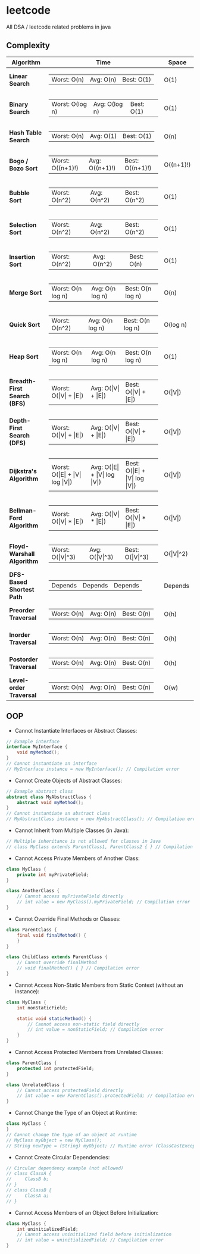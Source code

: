 # leetcode

All DSA / leetcode related problems in java

## **Complexity**

<table>
  <thead>
    <tr>
      <th>Algorithm</th>
      <th>Time</th>
      <th>Space</th>
    </tr>
  </thead>
  <tbody>
    <tr>
      <td><strong>Linear Search</strong></td>
      <td>
        <table>
          <tr>
            <td>Worst: O(n)</td>
            <td>Avg: O(n)</td>
            <td>Best: O(1)</td>
          </tr>
        </table>
      </td>
      <td>O(1)</td>
    </tr>
    <tr>
      <td><strong>Binary Search</strong></td>
      <td>
        <table>
          <tr>
            <td>Worst: O(log n)</td>
            <td>Avg: O(log n)</td>
            <td>Best: O(1)</td>
          </tr>
        </table>
      </td>
      <td>O(1)</td>
    </tr>
    <tr>
      <td><strong>Hash Table Search</strong></td>
      <td>
        <table>
          <tr>
            <td>Worst: O(n)</td>
            <td>Avg: O(1)</td>
            <td>Best: O(1)</td>
          </tr>
        </table>
      </td>
      <td>O(n)</td>
    </tr>
    <tr>
    <tr>
      <td><strong>Bogo / Bozo Sort</strong></td>
      <td>
        <table>
          <tr>
            <td>Worst: O((n+1)!)</td>
            <td>Avg: O((n+1)!)</td>
            <td>Best: O((n+1)!)</td>
          </tr>
        </table>
      </td>
      <td>O((n+1)!)</td>
    </tr>
    <tr>
      <td><strong>Bubble Sort</strong></td>
      <td>
        <table>
          <tr>
            <td>Worst: O(n^2)</td>
            <td>Avg: O(n^2)</td>
            <td>Best: O(n^2)</td>
          </tr>
        </table>
      </td>
      <td>O(1)</td>
    </tr>
    <tr>
      <td><strong>Selection Sort</strong></td>
      <td>
        <table>
          <tr>
            <td>Worst: O(n^2)</td>
            <td>Avg: O(n^2)</td>
            <td>Best: O(n^2)</td>
          </tr>
        </table>
      </td>
      <td>O(1)</td>
    </tr>
    <tr>
      <td><strong>Insertion Sort</strong></td>
      <td>
        <table>
          <tr>
            <td>Worst: O(n^2)</td>
            <td>Avg: O(n^2)</td>
            <td>Best: O(n)</td>
          </tr>
        </table>
      </td>
      <td>O(1)</td>
    </tr>
    <tr>
      <td><strong>Merge Sort</strong></td>
      <td>
        <table>
          <tr>
            <td>Worst: O(n log n)</td>
            <td>Avg: O(n log n)</td>
            <td>Best: O(n log n)</td>
          </tr>
        </table>
      </td>
      <td>O(n)</td>
    </tr>
    <tr>
      <td><strong>Quick Sort</strong></td>
      <td>
        <table>
          <tr>
            <td>Worst: O(n^2)</td>
            <td>Avg: O(n log n)</td>
            <td>Best: O(n log n)</td>
          </tr>
        </table>
      </td>
      <td>O(log n)</td>
    </tr>
    <tr>
      <td><strong>Heap Sort</strong></td>
      <td>
        <table>
          <tr>
            <td>Worst: O(n log n)</td>
            <td>Avg: O(n log n)</td>
            <td>Best: O(n log n)</td>
          </tr>
        </table>
      </td>
      <td>O(1)</td>
    </tr>
 <tr>
      <td><strong>Breadth-First Search (BFS)</strong></td>
      <td>
        <table>
          <tr>
            <td>Worst: O(|V| + |E|)</td>
            <td>Avg: O(|V| + |E|)</td>
            <td>Best: O(|V| + |E|)</td>
          </tr>
        </table>
      </td>
      <td>O(|V|) </td>
    </tr>
    <tr>
      <td><strong>Depth-First Search (DFS)</strong></td>
      <td>
        <table>
          <tr>
            <td>Worst: O(|V| + |E|)</td>
            <td>Avg: O(|V| + |E|)</td>
            <td>Best: O(|V| + |E|)</td>
          </tr>
        </table>
      </td>
      <td>O(|V|) </td>
    </tr>
    <tr>
      <td><strong>Dijkstra's Algorithm</strong></td>
      <td>
        <table>
          <tr>
            <td>Worst: O(|E| + |V| log |V|)</td>
            <td>Avg: O(|E| + |V| log |V|)</td>
            <td>Best: O(|E| + |V| log |V|)</td>
          </tr>
        </table>
      </td>
      <td>O(|V|)</td>
    </tr>
    <tr>
      <td><strong>Bellman-Ford Algorithm</strong></td>
      <td>
        <table>
          <tr>
            <td>Worst: O(|V| * |E|)</td>
            <td>Avg: O(|V| * |E|)</td>
            <td>Best: O(|V| * |E|)</td>
          </tr>
        </table>
      </td>
      <td>O(|V|)</td>
    </tr>
    <tr>
      <td><strong>Floyd-Warshall Algorithm</strong></td>
      <td>
        <table>
          <tr>
            <td>Worst: O(|V|^3)</td>
            <td>Avg: O(|V|^3)</td>
            <td>Best: O(|V|^3)</td>
          </tr>
        </table>
      </td>
      <td>O(|V|^2)</td>
    </tr>
    <tr>
      <td><strong>DFS-Based Shortest Path</strong></td>
      <td>
        <table>
          <tr>
            <td>Depends</td>
            <td>Depends</td>
            <td>Depends</td>
          </tr>
        </table>
      </td>
      <td> Depends </td>
    </tr>
    <tr>
      <td><strong>Preorder Traversal</strong></td>
      <td>
        <table>
          <tr>
            <td>Worst: O(n)</td>
            <td>Avg: O(n)</td>
            <td>Best: O(n)</td>
          </tr>
        </table>
      </td>
      <td>O(h) </td>
    </tr>
    <tr>
      <td><strong>Inorder Traversal</strong></td>
      <td>
        <table>
          <tr>
            <td>Worst: O(n)</td>
            <td>Avg: O(n)</td>
            <td>Best: O(n)</td>
          </tr>
        </table>
      </td>
      <td>O(h) </td>
    </tr>
    <tr>
      <td><strong>Postorder Traversal</strong></td>
      <td>
        <table>
          <tr>
            <td>Worst: O(n)</td>
            <td>Avg: O(n)</td>
            <td>Best: O(n)</td>
          </tr>
        </table>
      </td>
      <td>O(h) </td>
    </tr>
    <tr>
      <td><strong>Level-order Traversal</strong></td>
      <td>
        <table>
          <tr>
            <td>Worst: O(n)</td>
            <td>Avg: O(n)</td>
            <td>Best: O(n)</td>
          </tr>
        </table>
      </td>
      <td>O(w) </td>
    </tr>
  </tbody>
</table>

## **OOP**

- Cannot Instantiate Interfaces or Abstract Classes:

```java
// Example interface
interface MyInterface {
    void myMethod();
}
// Cannot instantiate an interface
// MyInterface instance = new MyInterface(); // Compilation error
```

- Cannot Create Objects of Abstract Classes:

```java
// Example abstract class
abstract class MyAbstractClass {
    abstract void myMethod();
}
// Cannot instantiate an abstract class
// MyAbstractClass instance = new MyAbstractClass(); // Compilation error
```

- Cannot Inherit from Multiple Classes (in Java):

```java
// Multiple inheritance is not allowed for classes in Java
// class MyClass extends ParentClass1, ParentClass2 { } // Compilation error
```

- Cannot Access Private Members of Another Class:

```java
class MyClass {
    private int myPrivateField;
}

class AnotherClass {
    // Cannot access myPrivateField directly
    // int value = new MyClass().myPrivateField; // Compilation error
}
```

- Cannot Override Final Methods or Classes:

```java
class ParentClass {
    final void finalMethod() {
    }
}

class ChildClass extends ParentClass {
    // Cannot override finalMethod
    // void finalMethod() { } // Compilation error
}
```

- Cannot Access Non-Static Members from Static Context (without an instance):

```java
class MyClass {
    int nonStaticField;

    static void staticMethod() {
        // Cannot access non-static field directly
        // int value = nonStaticField; // Compilation error
    }
}
```

- Cannot Access Protected Members from Unrelated Classes:

```java
class ParentClass {
    protected int protectedField;
}

class UnrelatedClass {
    // Cannot access protectedField directly
    // int value = new ParentClass().protectedField; // Compilation error
}
```

- Cannot Change the Type of an Object at Runtime:

```java
class MyClass {
}
// Cannot change the type of an object at runtime
// MyClass myObject = new MyClass();
// String newType = (String) myObject; // Runtime error (ClassCastException)
```

- Cannot Create Circular Dependencies:

```java
// Circular dependency example (not allowed)
// class ClassA {
//     ClassB b;
// }
// class ClassB {
//     ClassA a;
// }
```

- Cannot Access Members of an Object Before Initialization:

```java
class MyClass {
    int uninitializedField;
    // Cannot access uninitialized field before initialization
    // int value = uninitializedField; // Compilation error
}
```